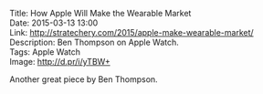 Title: How Apple Will Make the Wearable Market  
Date: 2015-03-13 13:00  
Link: http://stratechery.com/2015/apple-make-wearable-market/  
Description: Ben Thompson on Apple Watch.  
Tags: Apple Watch  
Image: http://d.pr/i/yTBW+  

Another great piece by Ben Thompson.